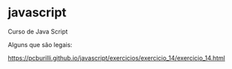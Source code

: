 # javascript
 Curso de Java Script

Alguns que são legais:

https://pcburilli.github.io/javascript/exercicios/exercicio_14/exercicio_14.html

